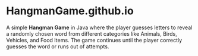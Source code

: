 # HangmanGame.github.io
A simple **Hangman Game** in Java where the player guesses letters to reveal a randomly chosen word from different categories like Animals, Birds, Vehicles, and Food Items. The game continues until the player correctly guesses the word or runs out of attempts.
